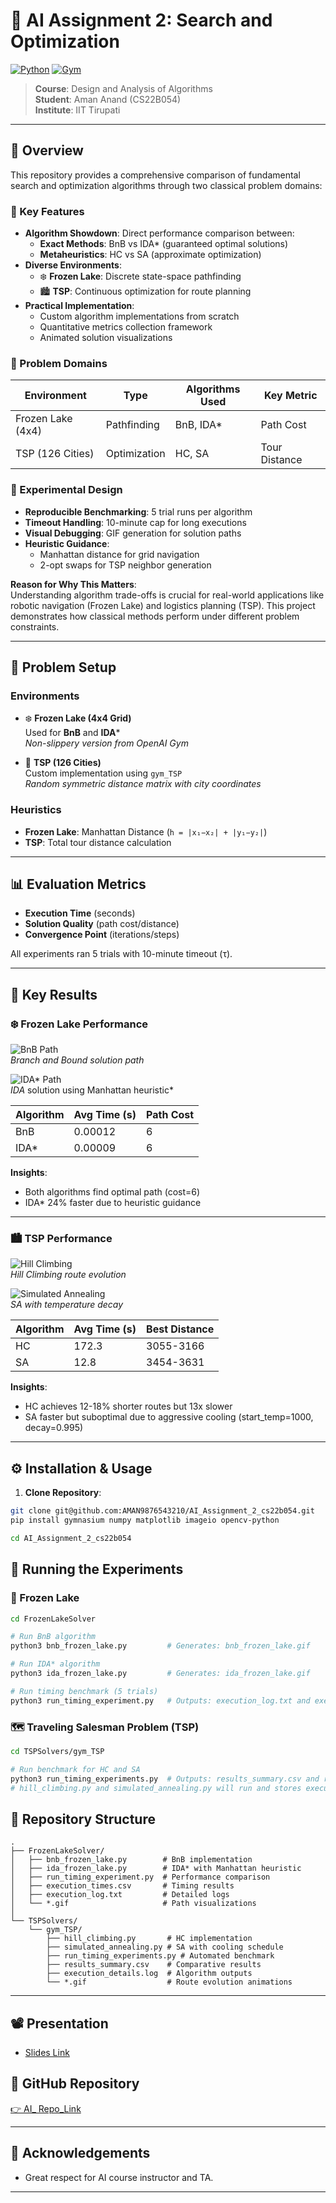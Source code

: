 # 🧠 AI Assignment 2: Search and Optimization

[![Python](https://img.shields.io/badge/Python-3.9%2B-blue?logo=python)](https://www.python.org/)
[![Gym](https://img.shields.io/badge/OpenAI-Gym-ff69b4?logo=openai)](https://www.gymlibrary.dev/)


> **Course**: Design and Analysis of Algorithms  
> **Student**: Aman Anand (CS22B054)  
> **Institute**: IIT Tirupati  


---

## 📌 Overview

This repository provides a comprehensive comparison of fundamental search and optimization algorithms through two classical problem domains:

### 🌟 Key Features
- **Algorithm Showdown**: Direct performance comparison between:
  - **Exact Methods**: BnB vs IDA* (guaranteed optimal solutions)
  - **Metaheuristics**: HC vs SA (approximate optimization)
- **Diverse Environments**:
  - ❄️ **Frozen Lake**: Discrete state-space pathfinding
  - 🏙️ **TSP**: Continuous optimization for route planning
- **Practical Implementation**:
  - Custom algorithm implementations from scratch
  - Quantitative metrics collection framework
  - Animated solution visualizations

### 🎯 Problem Domains
| Environment        | Type          | Algorithms Used       | Key Metric          |
|--------------------|---------------|-----------------------|---------------------|
| Frozen Lake (4x4)  | Pathfinding   | BnB, IDA*             | Path Cost           |
| TSP (126 Cities)   | Optimization  | HC, SA                | Tour Distance       |

### 🧪 Experimental Design
- **Reproducible Benchmarking**: 5 trial runs per algorithm
- **Timeout Handling**: 10-minute cap for long executions
- **Visual Debugging**: GIF generation for solution paths
- **Heuristic Guidance**:
  - Manhattan distance for grid navigation
  - 2-opt swaps for TSP neighbor generation

**Reason for Why This Matters**:  
Understanding algorithm trade-offs is crucial for real-world applications like robotic navigation (Frozen Lake) and logistics planning (TSP). This project demonstrates how classical methods perform under different problem constraints.

---

## 🧪 Problem Setup

### Environments
- ❄️ **Frozen Lake (4x4 Grid)**  
  Used for **BnB** and **IDA***  
  *Non-slippery version from OpenAI Gym*
  
- 🔹 **TSP (126 Cities)**  
  Custom implementation using `gym_TSP`  
  *Random symmetric distance matrix with city coordinates*

### Heuristics
- **Frozen Lake**: Manhattan Distance (`h = |x₁−x₂| + |y₁−y₂|`)
- **TSP**: Total tour distance calculation

---

## 📊 Evaluation Metrics
- **Execution Time** (seconds)
- **Solution Quality** (path cost/distance)
- **Convergence Point** (iterations/steps)

All experiments ran 5 trials with 10-minute timeout (τ).

---

## 🔎 Key Results

### ❄️ Frozen Lake Performance
![BnB Path](FrozenLakeSolver/bnb_frozen_lake.gif)  
*Branch and Bound solution path*

![IDA* Path](FrozenLakeSolver/ida_frozen_lake.gif)  
*IDA* solution using Manhattan heuristic*

| Algorithm | Avg Time (s) | Path Cost |
|-----------|--------------|-----------|
| BnB       | 0.00012      | 6         |
| IDA*      | 0.00009      | 6         |

**Insights**:
- Both algorithms find optimal path (cost=6)
- IDA* 24% faster due to heuristic guidance

---

### 🏙️ TSP Performance
![Hill Climbing](TSPSolvers/gym_TSP/hill_climbing_tsp.gif)  
*Hill Climbing route evolution*

![Simulated Annealing](TSPSolvers/gym_TSP/simulated_annealing_tsp.gif)  
*SA with temperature decay*

| Algorithm | Avg Time (s) | Best Distance |
|-----------|--------------|---------------|
| HC        | 172.3        | 3055-3166     |
| SA        | 12.8         | 3454-3631     |

**Insights**:
- HC achieves 12-18% shorter routes but 13x slower
- SA faster but suboptimal due to aggressive cooling (start_temp=1000, decay=0.995)

---

## ⚙️ Installation & Usage

1. **Clone Repository**:
```bash
git clone git@github.com:AMAN9876543210/AI_Assignment_2_cs22b054.git
pip install gymnasium numpy matplotlib imageio opencv-python

cd AI_Assignment_2_cs22b054
```
## 🚀 Running the Experiments

### 🧊 Frozen Lake

```bash
cd FrozenLakeSolver

# Run BnB algorithm
python3 bnb_frozen_lake.py         # Generates: bnb_frozen_lake.gif

# Run IDA* algorithm
python3 ida_frozen_lake.py         # Generates: ida_frozen_lake.gif

# Run timing benchmark (5 trials)
python3 run_timing_experiment.py   # Outputs: execution_log.txt and execution_times.csv
```
### 🗺️ Traveling Salesman Problem (TSP)

```bash
cd TSPSolvers/gym_TSP

# Run benchmark for HC and SA
python3 run_timing_experiments.py  # Outputs: results_summary.csv and route GIFs
# hill_climbing.py and simulated_annealing.py will run and stores execution details in execution_details.log
```
## 📂 Repository Structure

```
.
├── FrozenLakeSolver/
│   ├── bnb_frozen_lake.py        # BnB implementation
│   ├── ida_frozen_lake.py        # IDA* with Manhattan heuristic
│   ├── run_timing_experiment.py  # Performance comparison
│   ├── execution_times.csv       # Timing results
│   ├── execution_log.txt         # Detailed logs
│   └── *.gif                     # Path visualizations
│
└── TSPSolvers/
    └── gym_TSP/
        ├── hill_climbing.py       # HC implementation
        ├── simulated_annealing.py # SA with cooling schedule
        ├── run_timing_experiments.py # Automated benchmark
        ├── results_summary.csv    # Comparative results
        ├── execution_details.log  # Algorithm outputs
        └── *.gif                  # Route evolution animations
```
---
## 📽️ Presentation

- [Slides Link](https://www.notion.so/AI_Assignment_2-1cc18fc7a5aa806fa344e02a721d6f65?pvs=4)
  

## 🔗 GitHub Repository

[👉 AI_ Repo_Link ](https://github.com/AMAN9876543210/AI_Assignment_2_cs22b054/)

---

## 🙏 Acknowledgements

- Great respect for AI course instructor and TA.
---
